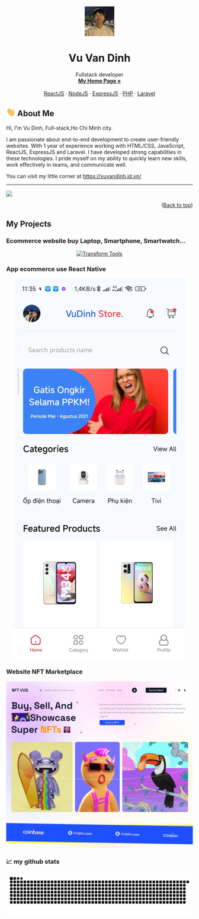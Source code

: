 <div id="top"></div>

<!-- PROJECT LOGO -->
<br />
<div align="center">
  <a href="https://github.com/vuvandinh123">
    <img src="images/logo.jpg"  alt="Logo" width="80" height="80">
  </a>

  <h1 align="center"> Vu Van Dinh</h1>

  <p align="center">
   Fullstack developer
    <br />
    <a href="https://vuvandinh.id.vn/"><strong>My Home Page »</strong></a>
    <br />
    <br />
    <a href="">ReactJS</a>
    ·
    <a href="">NodeJS</a>
    ·
    <a href="">ExpressJS</a>
    ·
    <a href="">PHP</a>
    ·
    <a href="">Laravel</a>
  </p>
</div>

## <img width="25" src="https://github.com/1999AZZAR/1999AZZAR/blob/readme/resources/img/waving.gif"> About Me

Hi, I'm Vu Dinh, Full-stack,Ho Chi Minh city.

I am passionate about end-to-end development to create user-friendly websites. With 1 year of experience working with HTML/CSS, JavaScript, ReactJS, ExpressJS and Laravel. I have developed strong capabilities in these technologies. I pride myself on my ability to quickly learn new skills, work effectively in teams, and communicate well.

You can visit my little corner at <https://vuvandinh.id.vn/>

****

<a href="https://github.com/vuvandinh123">
    <picture>
        <source media="(prefers-color-scheme: dark)" srcset="https://github-readme-activity-graph.vercel.app/graph?username=vuvandinh123&theme=github-dark&area=true&hide_border=true&custom_title=Past%20Months%20Activity&color=ffffff&bg_color=0e1116">
        <img align="center" src="https://github-readme-activity-graph.vercel.app/graph?username=vuvandinh123&theme=github-light&area=true&hide_border=true&custom_title=Past%20Months%20Activity">
    </picture>
</a>
<p align="right">(<a href="#top">Back to top</a>)</p>

## My Projects

### Ecommerce website buy Laptop, Smartphone, Smartwatch...

<p style="text-align:center">
  <a href="#">
    <img src="https://firebasestorage.googleapis.com/v0/b/my-cv-67615.appspot.com/o/project3%2Fprj36.jpeg?alt=media&token=e20ba4ff-3109-4d5d-9053-74fa978d869f" alt="Transform Tools">
  </a>
</p>

### App ecommerce use React Native

<p style="text-align:center">
  <a href="#">
    <img src="./images/thum.jpeg" alt="Code Beautifier">
  </a>
</p>

### Website NFT Marketplace

<p style="text-align:center">
  <a href="https://vuvandinh123.github.io/react_web_nft/">
    <img src="./images/project3.jpeg" alt="Vietnamese Lunar Calendar">
  </a>
</p>


### 📈 my github stats

<div align="center">
    <a href="https://github.com/vuvandinh123">
        <img src="https://github.com/Zaid-maker/Zaid-maker/blob/output/github-snake-dark.svg" alt="snake" />
    </a>
</div>
